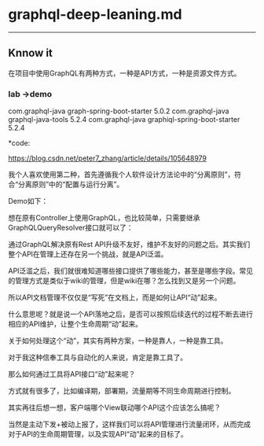 # graphql-deep-leaning.md

----

## Knnow it
在项目中使用GraphQL有两种方式，一种是API方式，一种是资源文件方式。


### lab ->demo
<dependency>
	<groupId>com.graphql-java</groupId>
	<artifactId>graph-spring-boot-starter</artifactId>
	<version>5.0.2</version>
</dependency>
<dependency>
	<groupId>com.graphql-java</groupId>
	<artifactId>graphql-java-tools</artifactId>
	<version>5.2.4</version>
</dependency>
<dependency>
	<groupId>com.graphql-java</groupId>
	<artifactId>graphiql-spring-boot-starter</artifactId>
	<version>5.2.4</version>
</dependency>


*code:

https://blog.csdn.net/peter7_zhang/article/details/105648979












我个人喜欢使用第二种，首先遵循我个人软件设计方法论中的“分离原则”，符合“分离原则”中的“配置与运行分离”。

Demo如下：

想在原有Controller上使用GraphQL，也比较简单，只需要继承GraphQLQueryResolver接口就可以了：

通过GraphQL解决原有Rest API升级不友好，维护不友好的问题之后。其实我们整个API在管理上还存在另一个挑战，就是API泛滥。

API泛滥之后，我们就很难知道哪些接口提供了哪些能力，甚至是哪些字段。常见的管理方式是类似于wiki的管理，但是wiki在哪？怎么找到又是另一个问题。

所以API文档管理不仅仅是“写死”在文档上，而是如何让API“动”起来。

什么意思呢？就是说一个API落地之后，是否可以按照后续迭代的过程不断去进行相应的API维护，让整个生命周期“动”起来。

关于如何处理这个“动”，其实有两种方案，一种是靠人，一种是靠工具。

对于我这种信奉工具与自动化的人来说，肯定是靠工具了。

那么如何通过工具将API接口“动”起来呢？

方式就有很多了，比如编译期，部署期，流量期等不同生命周期进行控制。

其实再往后想一想，客户端哪个View联动哪个API这个应该怎么搞呢？

当然是主动下发+被动上报了，这样我们可以将API管理进行流量闭环，从而完成对于API的生命周期管理，以及实现API“动”起来的目标了。
